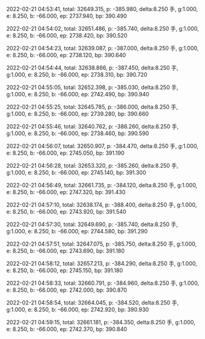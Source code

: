 2022-02-21 04:53:41, total: 32649.315, p: -385.980, delta:8.250 手, g:1.000, e: 8.250, b: -66.000, ep: 2737.940, bp: 390.490

2022-02-21 04:54:02, total: 32651.486, p: -385.740, delta:8.250 手, g:1.000, e: 8.250, b: -66.000, ep: 2738.420, bp: 390.520

2022-02-21 04:54:23, total: 32639.087, p: -387.000, delta:8.250 手, g:1.000, e: 8.250, b: -66.000, ep: 2738.120, bp: 390.640

2022-02-21 04:54:44, total: 32638.866, p: -387.450, delta:8.250 手, g:1.000, e: 8.250, b: -66.000, ep: 2738.310, bp: 390.720

2022-02-21 04:55:05, total: 32652.398, p: -385.030, delta:8.250 手, g:1.000, e: 8.250, b: -66.000, ep: 2742.490, bp: 390.940

2022-02-21 04:55:25, total: 32645.785, p: -386.000, delta:8.250 手, g:1.000, e: 8.250, b: -66.000, ep: 2739.280, bp: 390.660

2022-02-21 04:55:46, total: 32640.762, p: -386.260, delta:8.250 手, g:1.000, e: 8.250, b: -66.000, ep: 2738.460, bp: 390.590

2022-02-21 04:56:07, total: 32650.907, p: -384.470, delta:8.250 手, g:1.000, e: 8.250, b: -66.000, ep: 2745.050, bp: 391.190

2022-02-21 04:56:28, total: 32653.320, p: -385.260, delta:8.250 手, g:1.000, e: 8.250, b: -66.000, ep: 2745.140, bp: 391.300

2022-02-21 04:56:49, total: 32661.735, p: -384.120, delta:8.250 手, g:1.000, e: 8.250, b: -66.000, ep: 2747.320, bp: 391.430

2022-02-21 04:57:10, total: 32638.174, p: -388.400, delta:8.250 手, g:1.000, e: 8.250, b: -66.000, ep: 2743.920, bp: 391.540

2022-02-21 04:57:30, total: 32649.690, p: -385.740, delta:8.250 手, g:1.000, e: 8.250, b: -66.000, ep: 2744.580, bp: 391.290

2022-02-21 04:57:51, total: 32647.075, p: -385.750, delta:8.250 手, g:1.000, e: 8.250, b: -66.000, ep: 2743.690, bp: 391.180

2022-02-21 04:58:12, total: 32657.213, p: -384.290, delta:8.250 手, g:1.000, e: 8.250, b: -66.000, ep: 2745.150, bp: 391.180

2022-02-21 04:58:33, total: 32660.791, p: -384.960, delta:8.250 手, g:1.000, e: 8.250, b: -66.000, ep: 2742.000, bp: 390.870

2022-02-21 04:58:54, total: 32664.045, p: -384.520, delta:8.250 手, g:1.000, e: 8.250, b: -66.000, ep: 2742.920, bp: 390.930

2022-02-21 04:59:15, total: 32661.181, p: -384.350, delta:8.250 手, g:1.000, e: 8.250, b: -66.000, ep: 2742.370, bp: 390.840
